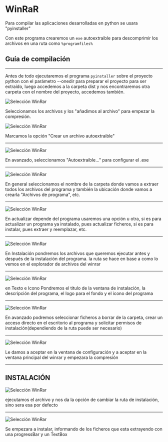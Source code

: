 # WinRaR

Para compilar las aplicaciones desarrolladas en python se usara "pyinstaller"

Con este programa crearemos un ``exe`` autoextraible para descomprimir los archivos en una ruta como ``%programfiles%``
## Guía de compilación
---
Antes de todo ejecutaremos el programa ``pyinstaller`` sobre el proyecto python con el parámetro --onedir para preparar el proyecto para ser extraído, luego accedemos a la carpeta dist y nos encontraremos otra carpeta con el nombre del proyecto, accedemos también.

![Selección WinRar](Img_md/Winrar/1.JPG)

Seleccionamos los archivos y los "añadimos al archivo" para empezar la compresión.

![Selección WinRar](Img_md/Winrar/2.JPG)

Marcamos la opción "Crear un archivo autoextraible"

---
![Selección WinRar](Img_md/Winrar/3.JPG)

En avanzado, seleccionamos "Autoextraible..." para configurar el .exe

---
![Selección WinRar](Img_md/Winrar/4.JPG)

En general seleccionamos el nombre de la carpeta donde vamos a extraer todos los archivos del programa y también la ubicación donde vamos a crearla "Archivos de programa", etc.

---
![Selección WinRar](Img_md/Winrar/5.JPG)

En actualizar depende del programa usaremos una opción u otra, si es para actualizar un programa ya instalado, pues actualizar ficheros, si es para instalar, pues extraer y reemplazar, etc.

---
![Selección WinRar](Img_md/Winrar/6.JPG)

En Instalación pondremos los archivos que queremos ejecutar antes y después de la instalación del programa. la ruta se hace en base a como lo vemos en el explorador de archivos del winrar

---
![Selección WinRar](Img_md/Winrar/7.JPG)

en Texto e Icono Pondremos el titulo de la ventana de instalación, la descripción del programa, el logo para el fondo y el icono del programa

---
![Selección WinRar](Img_md/Winrar/8.JPG)

En avanzado podremos seleccionar ficheros a borrar de la carpeta, crear un acceso directo en el escritorio al programa y solicitar permisos de instalación(dependiendo de la ruta puede ser necesario)

---
![Selección WinRar](Img_md/Winrar/9.JPG)

Le damos a aceptar en la ventana de configuración y a aceptar en la ventana principal del winrar y empezara la compresión

---
## INSTALACIÓN

![Selección WinRar](Img_md/Winrar/10.JPG)

ejecutamos el archivo y nos da la opción de cambiar la ruta de instalación, sino sera esa por defecto

---
![Selección WinRar](Img_md/Winrar/11.JPG)

Se empezara a instalar, informando de los ficheros que esta extrayendo con una progressBar y un TextBox
